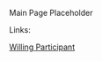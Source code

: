 <!-- https://sneepypixels.github.io/index.html -->
Main Page Placeholder


Links:

[Willing Participant](https://sneepypixels.github.io/Projects/3D/WillingParticipant)
